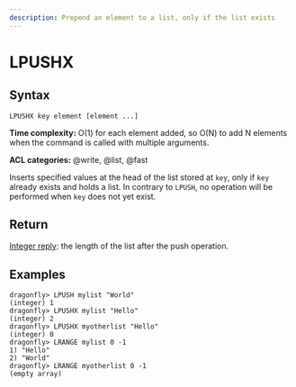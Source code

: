 ```yaml
---
description: Prepend an element to a list, only if the list exists
---
```


# LPUSHX

## Syntax

    LPUSHX key element [element ...]

**Time complexity:** O(1) for each element added, so O(N) to add N elements when the command is called with multiple arguments.

**ACL categories:** @write, @list, @fast

Inserts specified values at the head of the list stored at `key`, only if `key`
already exists and holds a list.
In contrary to `LPUSH`, no operation will be performed when `key` does not yet
exist.

## Return

[Integer reply](https://redis.io/docs/reference/protocol-spec#resp-integers): the length of the list after the push operation.

## Examples

```shell
dragonfly> LPUSH mylist "World"
(integer) 1
dragonfly> LPUSHX mylist "Hello"
(integer) 2
dragonfly> LPUSHX myotherlist "Hello"
(integer) 0
dragonfly> LRANGE mylist 0 -1
1) "Hello"
2) "World"
dragonfly> LRANGE myotherlist 0 -1
(empty array)
```
